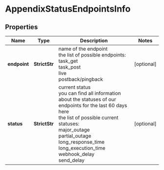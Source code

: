 # AppendixStatusEndpointsInfo


## Properties

| Name | Type | Description | Notes |
|------------ | ------------- | ------------- | -------------|
**endpoint** | **StrictStr** | name of the endpoint<br>the list of possible endpoints:<br>task_get<br>task_post<br>live<br>postback/pingback |[optional]|
**status** | **StrictStr** | current status<br>you can find all information about the statuses of our endpoints for the last 60 days here<br>the list of possible current statuses:<br>major_outage<br>partial_outage<br>long_response_time<br>long_execution_time<br>webhook_delay<br>send_delay |[optional]|